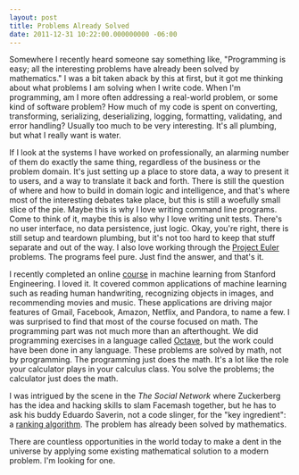```yaml
---
layout: post
title: Problems Already Solved
date: 2011-12-31 10:22:00.000000000 -06:00
---
```

<div class="kg-card-markdown"><p>Somewhere I recently heard someone say something like, &quot;Programming is easy; all the interesting problems have already been solved by mathematics.&quot; I was a bit taken aback by this at first, but it got me thinking about what problems I am solving when I write code. When I'm programming, am I more often addressing a real-world problem, or some kind of software problem? How much of my code is spent on converting, transforming, serializing, deserializing, logging, formatting, validating, and error handling? Usually too much to be very interesting. It's all plumbing, but what I really want is water.</p>
<p>If I look at the systems I have worked on professionally, an alarming number of them do exactly the same thing, regardless of the business or the problem domain. It's just setting up a place to store data, a way to present it to users, and a way to translate it back and forth. There is still the question of where and how to build in domain logic and intelligence, and that's where most of the interesting debates take place, but this is still a woefully small slice of the pie. Maybe this is why I love writing command line programs. Come to think of it, maybe this is also why I love writing unit tests. There's no user interface, no data persistence, just logic. Okay, you're right, there is still setup and teardown plumbing, but it's not too hard to keep that stuff separate and out of the way. I also love working through the <a title="Project Euler" href="http://projecteuler.net/" target="_blank">Project Euler</a> problems. The programs feel pure. Just find the answer, and that's it.</p>
<p>I recently completed an online <a title="Machine Learning Course" href="http://www.ml-class.org/" target="_blank">course</a> in machine learning from Stanford Engineering. I loved it. It covered common applications of machine learning such as reading human handwriting, recognizing objects in images, and recommending movies and music. These applications are driving major features of Gmail, Facebook, Amazon, Netflix, and Pandora, to name a few. I was surprised to find that most of the course focused on math. The programming part was not much more than an afterthought. We did programming exercises in a language called <a title="Octave" href="http://www.gnu.org/software/octave/" target="_blank">Octave</a>, but the work could have been done in any language. These problems are solved by math, not by programming. The programming just does the math. It's a lot like the role your calculator plays in your calculus class. You solve the problems; the calculator just does the math.</p>
<p>I was intrigued by the scene in the <em>The Social Network</em> where Zuckerberg has the idea and hacking skills to slam Facemash together, but he has to ask his buddy Eduardo Saverin, not a code slinger, for the &quot;key ingredient&quot;: a <a href="http://www.viralfuture.com/2011/01/eduardo-saverins-algorithm-facemash.html">ranking algorithm</a>. The problem has already been solved by mathematics.</p>
<p>There are countless opportunities in the world today to make a dent in the universe by applying some existing mathematical solution to a modern problem. I'm looking for one.</p>
</div>

